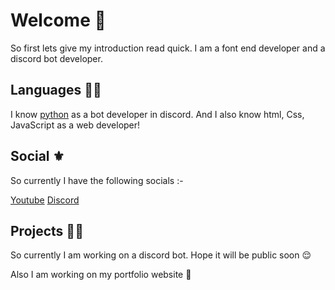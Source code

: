 # Welcome 👋
So first lets give my introduction read quick. I am a font end developer and a discord bot developer.

## Languages 👨‍💻
I know [python](https://www.python.org/) as a bot developer in discord. And I also know html, Css, JavaScript as a web developer! 

## Social ⚜
So currently I have the following socials :- 

[Youtube](https://www.youtube.com/channel/UCG4TWc4j_eU4Rxpfb-WO_qg)
[Discord](https://discord.com/users/840466325280391169)

## Projects 👨‍💻
So currently I am working on a discord bot. Hope it will be public soon 😌

Also I am working on my portfolio website 😤
